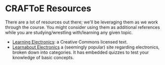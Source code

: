 # CRAFToE Resources

There are a lot of resources out there; we'll be leveraging them as we work through the course. You might consider using them as additional references while you are studying/wrestling with/learning any given topic.

* [Learning Electronics](http://www.learningelectronics.net/): a Creative Commons licensed text.
* [Learnabout Electronics](http://www.learnabout-electronics.org/) a (seemingly popular) site regarding electronics, broken down into categories. It has embedded quizzes to test your knowledge of basic concepts.

